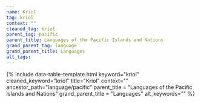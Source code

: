 ```yaml
---
name: Kriol
tag: kriol
context: ""
cleaned_tag: kriol
parent_tag: pacific
parent_title: Languages of the Pacific Islands and Nations
grand_parent_tag: language
grand_parent_title: Languages
alt_tags: 
---
```


{% include data-table-template.html 
  keyword="kriol" 
  cleaned_keyword="kriol" 
  title="Kriol"
  context=""
  ancestor_path="language/pacific" 
  parent_title = "Languages of the Pacific Islands and Nations"
  grand_parent_title = "Languages"
  alt_keywords=""
%}

